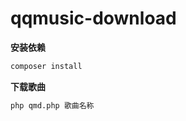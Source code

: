 # qqmusic-download

**安装依赖**

```bash
composer install
```

**下载歌曲**

```bash
php qmd.php 歌曲名称
```

